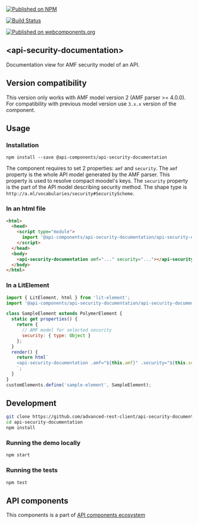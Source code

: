 [![Published on NPM](https://img.shields.io/npm/v/@api-components/api-security-documentation.svg)](https://www.npmjs.com/package/@api-components/api-security-documentation)

[![Build Status](https://travis-ci.org/advanced-rest-client/api-security-documentation.svg?branch=stage)](https://travis-ci.org/advanced-rest-client/api-security-documentation)

[![Published on webcomponents.org](https://img.shields.io/badge/webcomponents.org-published-blue.svg)](https://www.webcomponents.org/element/advanced-rest-client/api-security-documentation)

## &lt;api-security-documentation&gt;

Documentation view for AMF security model of an API.

## Version compatibility

This version only works with AMF model version 2 (AMF parser >= 4.0.0).
For compatibility with previous model version use `3.x.x` version of the component.

## Usage

### Installation
```
npm install --save @api-components/api-security-documentation
```

The component requires to set 2 properties: `amf` and `security`.
The `amf` property is the whole API model generated by the AMF parser. This property is used to resolve compact moodel's keys.
The `security` property is the part of the API model describing security method. The shape type is `http://a.ml/vocabularies/security#SecurityScheme`.

### In an html file

```html
<html>
  <head>
    <script type="module">
      import '@api-components/api-security-documentation/api-security-documentation.js';
    </script>
  </head>
  <body>
    <api-security-documentation amf="..." security="..."></api-security-documentation>
  </body>
</html>
```

### In a LitElement

```js
import { LitElement, html } from 'lit-element';
import '@api-components/api-security-documentation/api-security-documentation.js';

class SampleElement extends PolymerElement {
  static get properties() {
    return {
      // AMF model for selected security
      security: { type: Object }
    };
  }
  render() {
    return html`
    <api-security-documentation .amf="${this.amf}" .security="${this.security}"></api-security-documentation>
    `;
  }
}
customElements.define('sample-element', SampleElement);
```

## Development

```sh
git clone https://github.com/advanced-rest-client/api-security-documentation
cd api-security-documentation
npm install
```

### Running the demo locally

```sh
npm start
```

### Running the tests
```sh
npm test
```

## API components

This components is a part of [API components ecosystem](https://elements.advancedrestclient.com/)
